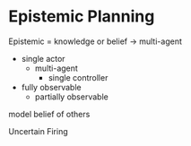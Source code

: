 # Epistemic Planning
Epistemic = knowledge or belief
    -> multi-agent

+ single actor
    * multi-agent
        - single controller
+ fully observable
    * partially observable

model belief of others

Uncertain Firing